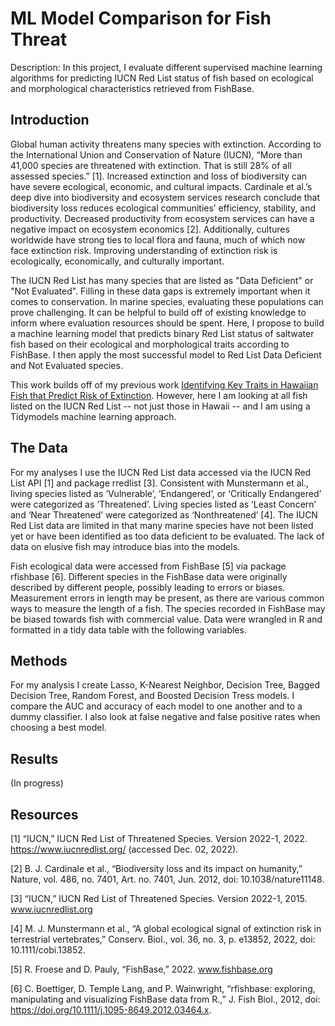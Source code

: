 # ML Model Comparison for Fish Threat

Description: In this project, I evaluate different supervised machine learning algorithms for predicting IUCN Red List status of fish based on ecological and morphological characteristics retrieved from FishBase.

## Introduction

Global human activity threatens many species with extinction. According to the International Union and Conservation of Nature (IUCN), “More than 41,000 species are threatened with extinction. That is still 28% of all assessed species.” [1]. Increased extinction and loss of biodiversity can have severe ecological, economic, and cultural impacts. Cardinale et al.’s deep dive into biodiversity and ecosystem services research conclude that biodiversity loss reduces ecological communities’ efficiency, stability, and productivity. Decreased productivity from ecosystem services can have a negative impact on ecosystem economics [2]. Additionally, cultures worldwide have strong ties to local flora and fauna, much of which now face extinction risk. Improving understanding of extinction risk is ecologically, economically, and culturally important.

The IUCN Red List has many species that are listed as "Data Deficient" or "Not Evaluated". Filling in these data gaps is extremely important when it comes to conservation. In marine species, evaluating these populations can prove challenging. It can be helpful to build off of existing knowledge to inform where evaluation resources should be spent. Here, I propose to build a machine learning model that predicts binary Red List status of saltwater fish based on their ecological and morphological traits according to FishBase. I then apply the most successful model to Red List Data Deficient and Not Evaluated species. 

This work builds off of my previous work [Identifying Key Traits in Hawaiian Fish that Predict Risk of Extinction](https://elkewind.github.io/posts/2022-12-02-hawaiian-fish-analysis/). However, here I am looking at all fish listed on the IUCN Red List -- not just those in Hawaii -- and I am using a Tidymodels machine learning approach.

## The Data

For my analyses I use the IUCN Red List data accessed via the IUCN Red List API [1] and package rredlist [3]. Consistent with Munstermann et al., living species listed as ‘Vulnerable’, ‘Endangered’, or ‘Critically Endangered’ were categorized as ‘Threatened’. Living species listed as ‘Least Concern’ and ‘Near Threatened’ were categorized as ‘Nonthreatened’ [4]. The IUCN Red List data are limited in that many marine species have not been listed yet or have been identified as too data deficient to be evaluated. The lack of data on elusive fish may introduce bias into the models.

Fish ecological data were accessed from FishBase [5] via package rfishbase [6]. Different species in the FishBase data were originally described by different people, possibly leading to errors or biases. Measurement errors in length may be present, as there are various common ways to measure the length of a fish. The species recorded in FishBase may be biased towards fish with commercial value. Data were wrangled in R and formatted in a tidy data table with the following variables.

## Methods

For my analysis I create Lasso, K-Nearest Neighbor, Decision Tree, Bagged Decision Tree, Random Forest, and Boosted Decision Tress models. I compare the AUC and accuracy of each model to one another and to a dummy classifier. I also look at false negative and false positive rates when choosing a best model.

## Results 

(In progress)

## Resources
[1] “IUCN,” IUCN Red List of Threatened Species. Version 2022-1, 2022. https://www.iucnredlist.org/ (accessed Dec. 02, 2022).

[2] B. J. Cardinale et al., “Biodiversity loss and its impact on humanity,” Nature, vol. 486, no. 7401, Art. no. 7401, Jun. 2012, doi: 10.1038/nature11148. 

[3] “IUCN,” IUCN Red List of Threatened Species. Version 2022-1, 2015. www.iucnredlist.org

[4] M. J. Munstermann et al., “A global ecological signal of extinction risk in terrestrial vertebrates,” Conserv. Biol., vol. 36, no. 3, p. e13852, 2022, doi: 10.1111/cobi.13852.

[5] R. Froese and D. Pauly, “FishBase,” 2022. www.fishbase.org

[6] C. Boettiger, D. Temple Lang, and P. Wainwright, “rfishbase: exploring, manipulating and visualizing FishBase data from R.,” J. Fish Biol., 2012, doi: https://doi.org/10.1111/j.1095-8649.2012.03464.x.
